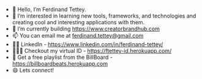 - 👋 Hello, I’m Ferdinand Tettey.
- 👀 I’m interested in learning new tools, frameworks, and technologies and creating cool and interesting applications with them.
- 🌱 I’m currently building https://www.creatorbrandhub.com
- 📫 You can email me at ferdinand.tettey@gmail.com
- 👨🏾‍ LinkedIn - https://www.linkedin.com/in/ferdinand-tettey/
- 👨🏾‍💻 Checkout my virtual ID - https://ftettey-id.herokuapp.com/
- 🎼 Get a free playlist from the BillBoard - https://billboardbeats.herokuapp.com
- 😄 Lets connect!
<!---
fherdy/fherdy is a ✨ special ✨ repository because its `README.md` (this file) appears on your GitHub profile.
You can click the Preview link to take a look at your changes.
--->
